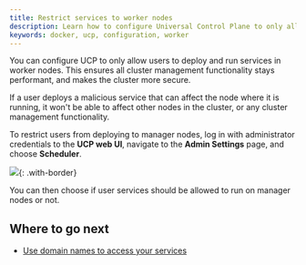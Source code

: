 ```yaml
---
title: Restrict services to worker nodes
description: Learn how to configure Universal Control Plane to only allow running services in worker nodes.
keywords: docker, ucp, configuration, worker
---
```

You can configure UCP to only allow users to deploy and run services in worker nodes. This ensures all cluster management functionality stays performant, and makes the cluster more secure.

If a user deploys a malicious service that can affect the node where it is running, it won't be able to affect other nodes in the cluster, or any cluster management functionality.

To restrict users from deploying to manager nodes, log in with administrator credentials to the **UCP web UI**, navigate to the **Admin Settings** page, and choose **Scheduler**.

![](../../images/restrict-services-to-worker-nodes-1.png){: .with-border}

You can then choose if user services should be allowed to run on manager nodes or not.

## Where to go next

* [Use domain names to access your services](use-domain-names-to-access-services.md)